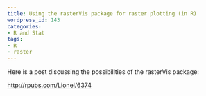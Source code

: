 ```yaml
---
title: Using the rasterVis package for raster plotting (in R)
wordpress_id: 143
categories:
- R and Stat
tags:
- R
- raster
---
```


Here is a post discussing the possibilities of the rasterVis package:

http://rpubs.com/Lionel/6374
